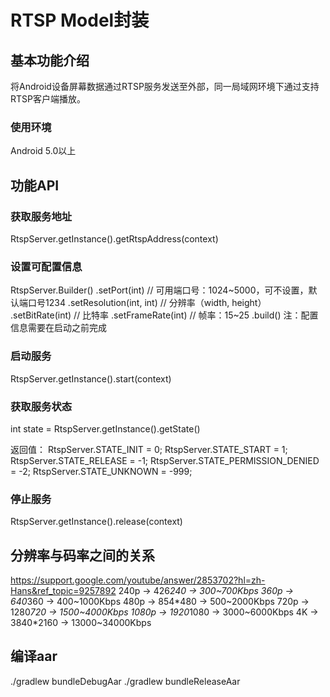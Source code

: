# RTSP Model封装

## 基本功能介绍
将Android设备屏幕数据通过RTSP服务发送至外部，同一局域网环境下通过支持RTSP客户端播放。

### 使用环境
Android 5.0以上

## 功能API
### 获取服务地址
RtspServer.getInstance().getRtspAddress(context)

### 设置可配置信息
RtspServer.Builder()
.setPort(int) // 可用端口号：1024~5000，可不设置，默认端口号1234
.setResolution(int, int) // 分辨率（width, height）
.setBitRate(int) // 比特率
.setFrameRate(int) // 帧率：15~25
.build()
注：配置信息需要在启动之前完成

### 启动服务
RtspServer.getInstance().start(context)

### 获取服务状态
int state = RtspServer.getInstance().getState()

返回值：
RtspServer.STATE_INIT = 0;
RtspServer.STATE_START = 1;
RtspServer.STATE_RELEASE = -1;
RtspServer.STATE_PERMISSION_DENIED = -2;
RtspServer.STATE_UNKNOWN = -999;

### 停止服务
RtspServer.getInstance().release(context)

## 分辨率与码率之间的关系
https://support.google.com/youtube/answer/2853702?hl=zh-Hans&ref_topic=9257892
240p -> 426*240 -> 300~700Kbps
360p -> 640*360 -> 400~1000Kbps
480p -> 854*480 -> 500~2000Kbps
720p -> 1280*720 -> 1500~4000Kbps
1080p -> 1920*1080 -> 3000~6000Kbps
4K -> 3840*2160 -> 13000~34000Kbps

## 编译aar
./gradlew bundleDebugAar
./gradlew bundleReleaseAar